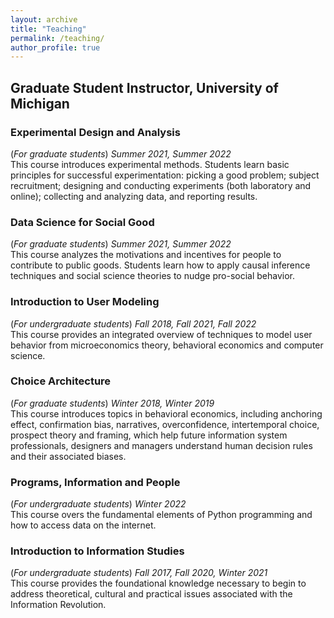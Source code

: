 ```yaml
---
layout: archive
title: "Teaching"
permalink: /teaching/
author_profile: true
---
```


## Graduate Student Instructor, University of Michigan
### Experimental Design and Analysis 
(*For graduate students*) *Summer 2021, Summer 2022* 
<br/> This course introduces experimental methods. Students learn basic principles for successful experimentation: picking a good problem; subject recruitment; designing and conducting experiments (both laboratory and online); collecting and analyzing data, and reporting results. 

### Data Science for Social Good 
(*For graduate students*) *Summer 2021, Summer 2022*
<br/> This course analyzes the motivations and incentives for people to contribute to public goods. Students learn how to apply causal inference techniques and social science theories to nudge pro-social behavior.

### Introduction to User Modeling 
(*For undergraduate students*) *Fall 2018, Fall 2021, Fall 2022*
<br/> This course provides an integrated overview of techniques to model user behavior from microeconomics theory, behavioral economics and computer science. 

### Choice Architecture 
(*For graduate students*) *Winter 2018, Winter 2019*
<br/> This course introduces topics in behavioral economics, including anchoring effect, confirmation bias, narratives, overconfidence, intertemporal choice, prospect theory and framing, which help future information system professionals, designers and managers understand human decision rules and their associated biases.

### Programs, Information and People 
(*For undergraduate students*) *Winter 2022*
<br/> This course overs the fundamental elements of Python programming and how to access data on the internet.

### Introduction to Information Studies 
(*For undergraduate students*) *Fall 2017, Fall 2020, Winter 2021*
<br/> This course provides the foundational knowledge necessary to begin to address theoretical, cultural and practical issues associated with the Information Revolution. 

